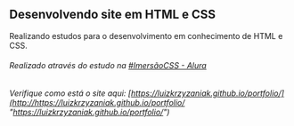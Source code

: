 ## Desenvolvendo site em HTML e CSS
Realizando estudos para o desenvolvimento em conhecimento de HTML e CSS.
###### Realizado através do estudo na [#ImersãoCSS - Alura ](https://www.alura.com.br/imersao-css "#ImersãoCSS - Alura ")
###### Verifique como está o site aqui: [https://luizkrzyzaniak.github.io/portfolio/](http://https://luizkrzyzaniak.github.io/portfolio/ "https://luizkrzyzaniak.github.io/portfolio/")
